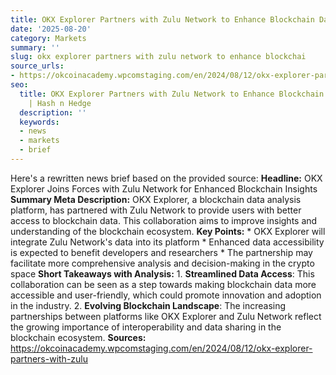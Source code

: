 ```yaml
---
title: OKX Explorer Partners with Zulu Network to Enhance Blockchain Data Accessibility
date: '2025-08-20'
category: Markets
summary: ''
slug: okx explorer partners with zulu network to enhance blockchai
source_urls:
- https://okcoinacademy.wpcomstaging.com/en/2024/08/12/okx-explorer-partners-with-zulu
seo:
  title: OKX Explorer Partners with Zulu Network to Enhance Blockchain Data Accessibility
    | Hash n Hedge
  description: ''
  keywords:
  - news
  - markets
  - brief
---
```


Here's a rewritten news brief based on the provided source:  **Headline:** OKX Explorer Joins Forces with Zulu Network for Enhanced Blockchain Insights  **Summary Meta Description:** OKX Explorer, a blockchain data analysis platform, has partnered with Zulu Network to provide users with better access to blockchain data. This collaboration aims to improve insights and understanding of the blockchain ecosystem.  **Key Points:**  * OKX Explorer will integrate Zulu Network's data into its platform * Enhanced data accessibility is expected to benefit developers and researchers * The partnership may facilitate more comprehensive analysis and decision-making in the crypto space  **Short Takeaways with Analysis:**  1. **Streamlined Data Access**: This collaboration can be seen as a step towards making blockchain data more accessible and user-friendly, which could promote innovation and adoption in the industry. 2. **Evolving Blockchain Landscape**: The increasing partnerships between platforms like OKX Explorer and Zulu Network reflect the growing importance of interoperability and data sharing in the blockchain ecosystem.  **Sources:** https://okcoinacademy.wpcomstaging.com/en/2024/08/12/okx-explorer-partners-with-zulu 
